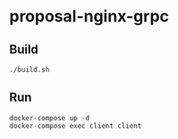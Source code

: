 # proposal-nginx-grpc

## Build

```bash
./build.sh
```

## Run

```
docker-compose up -d
docker-compose exec client client
```
